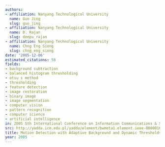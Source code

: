 ```yaml
---
authors:
- affiliation: Nanyang Technological University
  name: Guo Jing
  slug: guo_jing
- affiliation: Nanyang Technological University
  name: D. Rajan
  slug: deepu_rajan
- affiliation: Nanyang Technological University
  name: Chng Eng Siong
  slug: chng_eng_siong
date: '2005-12-06'
estimated_citations: 58
fields:
- background subtraction
- balanced histogram thresholding
- otsu s method
- thresholding
- feature detection
- image restoration
- binary image
- image segmentation
- computer vision
- pattern recognition
- computer science
- artificial intelligence
in: 2005 5th International Conference on Information Communications & Signal Processing
src: http://yadda.icm.edu.pl/yadda/element/bwmeta1.element.ieee-000001689000
title: Motion Detection with Adaptive Background and Dynamic Thresholds
year: 2005
---
```


